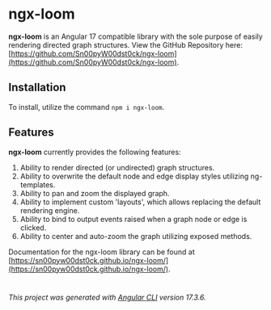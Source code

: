 # ngx-loom

**ngx-loom** is an Angular 17 compatible library with the sole purpose of easily rendering directed graph structures. 
View the GitHub Repository here: [https://github.com/Sn00pyW00dst0ck/ngx-loom](https://github.com/Sn00pyW00dst0ck/ngx-loom).

## Installation

To install, utilize the command `npm i ngx-loom`.

## Features

**ngx-loom** currently provides the following features: 

1. Ability to render directed (or undirected) graph structures.
2. Ability to overwrite the default node and edge display styles utilizing ng-templates.
3. Ability to pan and zoom the displayed graph.
4. Ability to implement custom 'layouts', which allows replacing the default rendering engine.
5. Ability to bind to output events raised when a graph node or edge is clicked.
6. Ability to center and auto-zoom the graph utilizing exposed methods.

Documentation for the ngx-loom library can be found at [https://sn00pyw00dst0ck.github.io/ngx-loom/](https://sn00pyw00dst0ck.github.io/ngx-loom/).

#
*This project was generated with [Angular CLI](https://github.com/angular/angular-cli) version 17.3.6.*
